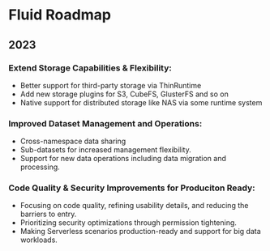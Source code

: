 # Fluid Roadmap

## 2023

### Extend Storage Capabilities & Flexibility:

- Better support for third-party storage via ThinRuntime
- Add new storage plugins for S3, CubeFS, GlusterFS and so on
- Native support for distributed storage like NAS via some runtime system

### Improved Dataset Management and Operations:

- Cross-namespace data sharing 
- Sub-datasets for increased management flexibility.
- Support for new data operations including data migration and processing.

### Code Quality & Security Improvements for Produciton Ready:

- Focusing on code quality, refining usability details, and reducing the barriers to entry.
- Prioritizing security optimizations through permission tightening.
- Making Serverless scenarios production-ready and support for big data workloads.
